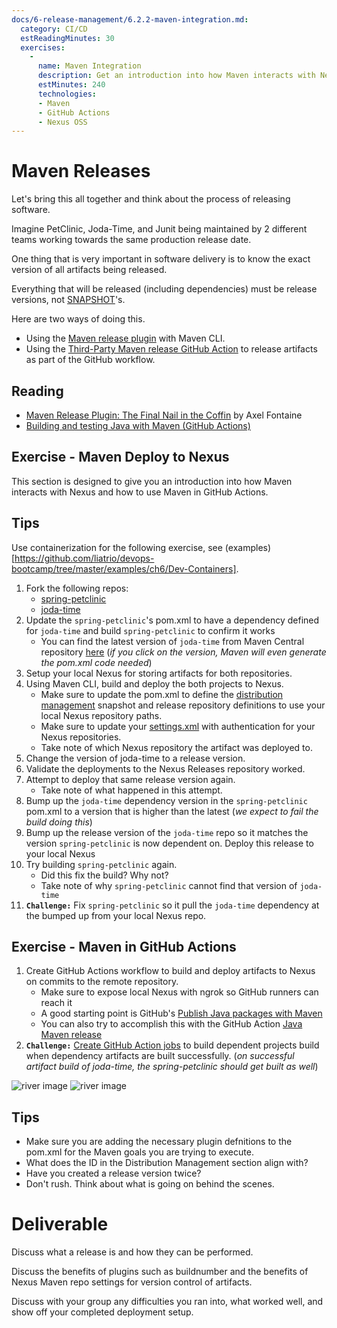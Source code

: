 ```yaml
---
docs/6-release-management/6.2.2-maven-integration.md:
  category: CI/CD
  estReadingMinutes: 30
  exercises:
    -
      name: Maven Integration
      description: Get an introduction into how Maven interacts with Nexus and how to use Maven in GitHub Actions. Fork several projects, use GitHub Actions to create GitHub workflow jobs that build these projects, deploy artifacts to Nexus, set up jobs to build on commit, make changes and observe the results.
      estMinutes: 240
      technologies:
      - Maven
      - GitHub Actions
      - Nexus OSS
---
```


# Maven Releases

Let's bring this all together and think about the process of releasing software.

Imagine PetClinic, Joda-Time, and Junit being maintained by 2 different teams working towards the same production release date.

One thing that is very important in software delivery is to know the exact version of all artifacts being released.

Everything that will be released (including dependencies) must be release versions, not [SNAPSHOT](https://maven.apache.org/guides/getting-started/index.html#what-is-a-snapshot-version)'s.

Here are two ways of doing this.

- Using the [Maven release plugin](http://maven.apache.org/maven-release/maven-release-plugin/) with Maven CLI.
- Using the [Third-Party Maven release GitHub Action](https://github.com/marketplace/actions/java-maven-release) to release artifacts as part of the GitHub workflow.

## Reading

- [Maven Release Plugin: The Final Nail in the Coffin](https://axelfontaine.com/blog/final-nail.html) by Axel Fontaine
- [Building and testing Java with Maven (GitHub Actions)](https://docs.github.com/en/actions/automating-builds-and-tests/building-and-testing-java-with-maven)

## Exercise - Maven Deploy to Nexus

This section is designed to give you an introduction into how Maven interacts with Nexus and how to use Maven in GitHub Actions.

## Tips
Use containerization for the following exercise, see (examples)[https://github.com/liatrio/devops-bootcamp/tree/master/examples/ch6/Dev-Containers].

1. Fork the following repos:
   - [spring-petclinic](https://github.com/liatrio/spring-petclinic)
   - [joda-time](https://github.com/JodaOrg/joda-time)
2. Update the `spring-petclinic`'s pom.xml to have a dependency defined for `joda-time` and build `spring-petclinic` to confirm it works
   - You can find the latest version of `joda-time` from Maven Central repository [here](https://mvnrepository.com/artifact/joda-time/joda-time) (*if you click on the version, Maven will even generate the pom.xml code needed*)
2. Setup your local Nexus for storing artifacts for both repositories.
3. Using Maven CLI, build and deploy the both projects to Nexus.
    - Make sure to update the pom.xml to define the [distribution management](https://maven.apache.org/pom.html#repository) snapshot and release repository definitions to use your local Nexus repository paths.
    - Make sure to update your [settings.xml](https://maven.apache.org/settings.html#servers) with authentication for your Nexus repositories.
    - Take note of which Nexus repository the artifact was deployed to.
4. Change the version of joda-time to a release version.
5. Validate the deployments to the Nexus Releases repository worked.
6. Attempt to deploy that same release version again.
    - Take note of what happened in this attempt.
7. Bump up the `joda-time` dependency version in the `spring-petclinic` pom.xml to a version that is higher than the latest (*we expect to fail the build doing this*)
8. Bump up the release version of the `joda-time` repo so it matches the version `spring-petclinic` is now dependent on. Deploy this release to your local Nexus
9. Try building `spring-petclinic` again.
   - Did this fix the build? Why not?
   - Take note of why `spring-petclinic` cannot find that version of `joda-time`
10. **`Challenge:`** Fix `spring-petclinic` so it pull the `joda-time` dependency at the bumped up from your local Nexus repo.

## Exercise - Maven in GitHub Actions

1. Create GitHub Actions workflow to build and deploy artifacts to Nexus on commits to the remote repository.
    - Make sure to expose local Nexus with ngrok so GitHub runners can reach it
    - A good starting point is GitHub's [Publish Java packages with Maven](https://docs.github.com/en/actions/publishing-packages/publishing-java-packages-with-maven)
    - You can also try to accomplish this with the GitHub Action [Java Maven release](https://github.com/marketplace/actions/java-maven-release)
2. **`Challenge:`** [Create GitHub Action jobs](https://github.com/marketplace/actions/github-action-build-chain-cross-repo-builds) to build dependent projects build when dependency artifacts are built successfully. (*on successful artifact build of joda-time, the spring-petclinic should get built as well*)

![river image](img6/river_light.svg ':size=100x100 :class=light-mode-icon :alt= river image; light mode')
![river image](img6/river_dark.svg ':size=100x100 :class=dark-mode-icon :alt= river image; dark mode')

## Tips

- Make sure you are adding the necessary plugin defnitions to the pom.xml for the Maven goals you are trying to execute.
- What does the ID in the Distribution Management section align with?
- Have you created a release version twice?
- Don't rush. Think about what is going on behind the scenes.

# Deliverable

Discuss what a release is and how they can be performed.

Discuss the benefits of plugins such as buildnumber and the benefits of Nexus Maven repo settings for version control of artifacts.

Discuss with your group any difficulties you ran into, what worked well, and show off your completed deployment setup.
